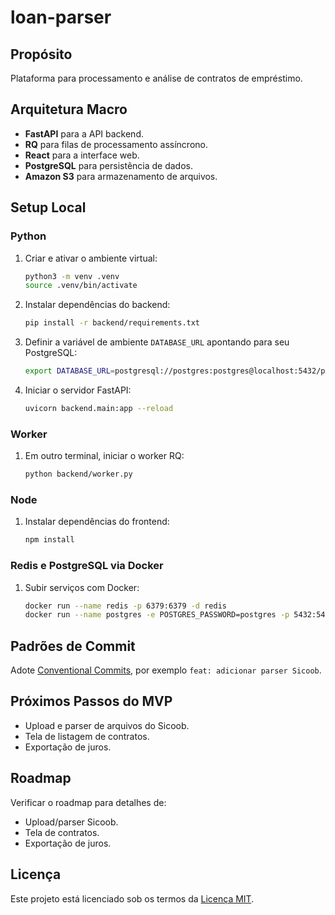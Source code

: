 # loan-parser

## Propósito
Plataforma para processamento e análise de contratos de empréstimo.

## Arquitetura Macro
- **FastAPI** para a API backend.
- **RQ** para filas de processamento assíncrono.
- **React** para a interface web.
- **PostgreSQL** para persistência de dados.
- **Amazon S3** para armazenamento de arquivos.

## Setup Local
### Python
1. Criar e ativar o ambiente virtual:
   ```bash
   python3 -m venv .venv
   source .venv/bin/activate
   ```
2. Instalar dependências do backend:
   ```bash
   pip install -r backend/requirements.txt
   ```
3. Definir a variável de ambiente `DATABASE_URL` apontando para seu PostgreSQL:
   ```bash
   export DATABASE_URL=postgresql://postgres:postgres@localhost:5432/postgres
   ```
4. Iniciar o servidor FastAPI:
   ```bash
   uvicorn backend.main:app --reload
   ```

### Worker
1. Em outro terminal, iniciar o worker RQ:
   ```bash
   python backend/worker.py
   ```

### Node
1. Instalar dependências do frontend:
   ```bash
   npm install
   ```

### Redis e PostgreSQL via Docker
1. Subir serviços com Docker:
   ```bash
   docker run --name redis -p 6379:6379 -d redis
   docker run --name postgres -e POSTGRES_PASSWORD=postgres -p 5432:5432 -d postgres
   ```

## Padrões de Commit
Adote [Conventional Commits](https://www.conventionalcommits.org/), por exemplo `feat: adicionar parser Sicoob`.

## Próximos Passos do MVP
- Upload e parser de arquivos do Sicoob.
- Tela de listagem de contratos.
- Exportação de juros.

## Roadmap
Verificar o roadmap para detalhes de:
- Upload/parser Sicoob.
- Tela de contratos.
- Exportação de juros.

## Licença
Este projeto está licenciado sob os termos da [Licença MIT](LICENSE).
